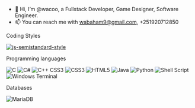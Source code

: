 - 👋 Hi, I’m @wacoo, a Fullstack Developer, Game Designer, Software Engineer. 
- 📫 You can reach me with wabaham9@gmail.com, +251920712850

<!---
wacoo/wacoo is a ✨ special ✨ repository because its `README.md` (this file) appears on your GitHub profile.
You can click the Preview link to take a look at your changes.
--->

Coding Styles

[![js-semistandard-style](https://raw.githubusercontent.com/standard/semistandard/master/badge.svg)](https://github.com/standard/semistandard)

Programming languages

![C](https://img.shields.io/badge/c-%2300599C.svg?style=for-the-badge&logo=c&logoColor=white)
![C#](https://img.shields.io/badge/c%23-%23239120.svg?style=for-the-badge&logo=c-sharp&logoColor=white)
![C++](https://img.shields.io/badge/c++-%2300599C.svg?style=for-the-badge&logo=c%2B%2B&logoColor=white)
CSS3 	![CSS3](https://img.shields.io/badge/css3-%231572B6.svg?style=for-the-badge&logo=css3&logoColor=white)
![HTML5](https://img.shields.io/badge/html5-%23E34F26.svg?style=for-the-badge&logo=html5&logoColor=white)
![Java](https://img.shields.io/badge/java-%23ED8B00.svg?style=for-the-badge&logo=java&logoColor=white)
![Python](https://img.shields.io/badge/python-3670A0?style=for-the-badge&logo=python&logoColor=ffdd54)
![Shell Script](https://img.shields.io/badge/shell_script-%23121011.svg?style=for-the-badge&logo=gnu-bash&logoColor=white)
![Windows Terminal](https://img.shields.io/badge/Windows%20Terminal-%234D4D4D.svg?style=for-the-badge&logo=windows-terminal&logoColor=white)

Databases

![MariaDB](https://img.shields.io/badge/MariaDB-003545?style=for-the-badge&logo=mariadb&logoColor=white)
